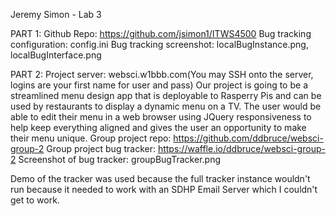 Jeremy Simon - Lab 3

PART 1:
Github Repo: https://github.com/jsimon1/ITWS4500
Bug tracking configuration: config.ini
Bug tracking screenshot: localBugInstance.png, localBugInterface.png

PART 2:
Project server: websci.w1bbb.com(You may SSH onto the server, logins are your first name for user and pass)
Our project is going to be a streamlined menu design app that is deployable to Rasperry Pis and can be used by restaurants to display a dynamic menu on a TV. The user would be able to edit their menu in a web browser using JQuery responsiveness to help keep everything aligned and gives the user an opportunity to make their menu unique.
Group project repo: https://github.com/ddbruce/websci-group-2
Group project bug tracker: https://waffle.io/ddbruce/websci-group-2
Screenshot of bug tracker: groupBugTracker.png

Demo of the tracker was used because the full tracker instance wouldn't run because it needed to work with an SDHP Email Server which I couldn't get to work.